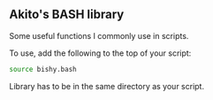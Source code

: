 ## Akito's BASH library

Some useful functions I commonly use in scripts.

To use, add the following to the top of your script:
```bash
source bishy.bash
```
Library has to be in the same directory as your script.